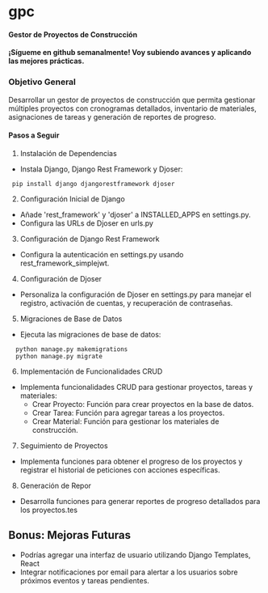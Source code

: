 # gpc
#### Gestor de Proyectos de Construcción
**¡Sígueme en github semanalmente! Voy subiendo avances y aplicando las mejores prácticas.**
### Objetivo General
Desarrollar un gestor de proyectos de construcción que permita gestionar múltiples proyectos con cronogramas detallados, inventario de materiales, asignaciones de tareas y generación de reportes de progreso.
#### Pasos a Seguir
1. Instalación de Dependencias
  - Instala Django, Django Rest Framework y Djoser:
 ```
  pip install django djangorestframework djoser
 ```
2. Configuración Inicial de Django
  - Añade 'rest_framework' y 'djoser' a INSTALLED_APPS en settings.py.
  - Configura las URLs de Djoser en urls.py
3. Configuración de Django Rest Framework
  - Configura la autenticación en settings.py usando rest_framework_simplejwt.
4. Configuración de Djoser
  - Personaliza la configuración de Djoser en settings.py para manejar el registro, activación de cuentas, y recuperación de contraseñas.
5. Migraciones de Base de Datos
  - Ejecuta las migraciones de base de datos:
```
  python manage.py makemigrations
  python manage.py migrate
```
6. Implementación de Funcionalidades CRUD
  - Implementa funcionalidades CRUD para gestionar proyectos, tareas y materiales:
       - Crear Proyecto: Función para crear proyectos en la base de datos.
       - Crear Tarea: Función para agregar tareas a los proyectos.
       - Crear Material: Función para gestionar los materiales de construcción.
7. Seguimiento de Proyectos
  - Implementa funciones para obtener el progreso de los proyectos y registrar el historial de peticiones con acciones específicas.
8. Generación de Repor
  - Desarrolla funciones para generar reportes de progreso detallados para los proyectos.tes
## Bonus: Mejoras Futuras
  - Podrías agregar una interfaz de usuario utilizando Django Templates, React
  - Integrar notificaciones por email para alertar a los usuarios sobre próximos eventos y tareas pendientes.

  
